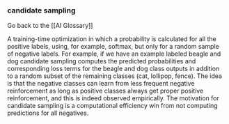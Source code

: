 ### candidate sampling

Go back to the [[AI Glossary]]


A training-time optimization in which a probability is calculated for all the positive labels, using, for example, softmax, but only for a random sample of negative labels. For example, if we have an example labeled beagle and dog candidate sampling computes the predicted probabilities and corresponding loss terms for the beagle and dog class outputs in addition to a random subset of the remaining classes (cat, lollipop, fence). The idea is that the negative classes can learn from less frequent negative reinforcement as long as positive classes always get proper positive reinforcement, and this is indeed observed empirically. The motivation for candidate sampling is a computational efficiency win from not computing predictions for all negatives.

